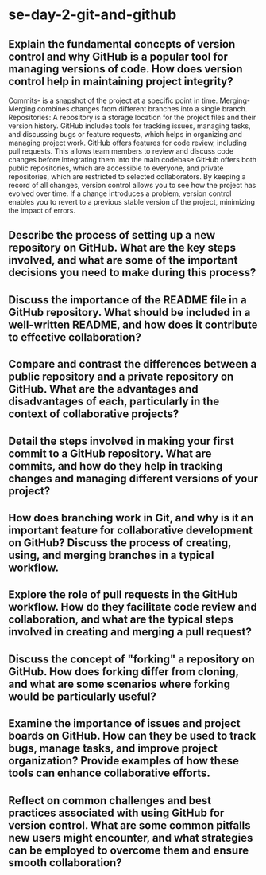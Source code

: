 # se-day-2-git-and-github
## Explain the fundamental concepts of version control and why GitHub is a popular tool for managing versions of code. How does version control help in maintaining project integrity?
Commits- is a snapshot of the project at a specific point in time.
Merging- Merging combines changes from different branches into a single branch.
Repositories: A repository is a storage location for the project files and their version history.
GitHub includes tools for tracking issues, managing tasks, and discussing bugs or feature requests, which helps in organizing and managing project work.
GitHub offers features for code review, including pull requests. This allows team members to review and discuss code changes before integrating them into the main codebase
GitHub offers both public repositories, which are accessible to everyone, and private repositories, which are restricted to selected collaborators.
By keeping a record of all changes, version control allows you to see how the project has evolved over time.
If a change introduces a problem, version control enables you to revert to a previous stable version of the project, minimizing the impact of errors.
## Describe the process of setting up a new repository on GitHub. What are the key steps involved, and what are some of the important decisions you need to make during this process?

## Discuss the importance of the README file in a GitHub repository. What should be included in a well-written README, and how does it contribute to effective collaboration?

## Compare and contrast the differences between a public repository and a private repository on GitHub. What are the advantages and disadvantages of each, particularly in the context of collaborative projects?

## Detail the steps involved in making your first commit to a GitHub repository. What are commits, and how do they help in tracking changes and managing different versions of your project?

## How does branching work in Git, and why is it an important feature for collaborative development on GitHub? Discuss the process of creating, using, and merging branches in a typical workflow.

## Explore the role of pull requests in the GitHub workflow. How do they facilitate code review and collaboration, and what are the typical steps involved in creating and merging a pull request?

## Discuss the concept of "forking" a repository on GitHub. How does forking differ from cloning, and what are some scenarios where forking would be particularly useful?

## Examine the importance of issues and project boards on GitHub. How can they be used to track bugs, manage tasks, and improve project organization? Provide examples of how these tools can enhance collaborative efforts.

## Reflect on common challenges and best practices associated with using GitHub for version control. What are some common pitfalls new users might encounter, and what strategies can be employed to overcome them and ensure smooth collaboration?
